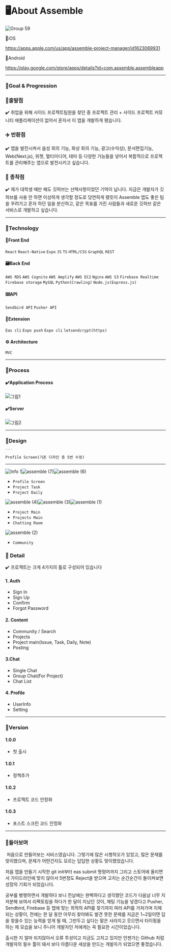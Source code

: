 # 🖥️About Assemble

![Group 59](https://user-images.githubusercontent.com/67312562/169484829-3a906018-d059-4836-8cc8-afe46156695a.png)

📍iOS

https://apps.apple.com/us/app/assemble-project-manager/id1623069931

📍Android

https://play.google.com/store/apps/details?id=com.assemble.assembleapp

---

### 📌Goal & Progression

### 🛫출발점

✔️ 취업을 위해 사이드 프로젝트팀원을 찾던 중 프로젝트 관리 + 사이드 프로젝트 커뮤니티 애플리케이션이 없어서 혼자서 이 앱을 개발하게 됐습니다.



### ✈️ 반환점

✔️ 앱을 발전시켜서 음성 회의 기능, 화상 회의 기능, 광고(수익성), 문서편집기능, Web(Next.js), 위젯, 멀티미디어, 테마 등 다양한 기능들을 넣어서 복합적으로 프로젝트를 관리해주는 앱으로 발전시키고 싶습니다.



### 🛬 종착점

✔️ 제가 대학생 때만 해도 깃허브는 선택사항이었던 기억이 납니다. 지금은 개발자가 깃허브를 사용 안 하면 이상하게 생각할 정도로 당연하게 됐듯이 Assemble 앱도 좋은 팀을 꾸려가고 혼자 하던 일을 분산하고, 같은 목표를 가진 사람들과 새로운 깃허브 같은 서비스로 개발하고 싶습니다.

---

### 📌Technology

#### 📱Front End

`React` `React-Native` `Expo` `JS` `TS` `HTML/CSS` `GraphQL` `REST`

#### 🗃️Back End

`AWS RDS` `AWS Cognito` `AWS Amplify` `AWS EC2` `Nginx` `AWS S3` `Firebase Realtime` `Firebase storage` `MySQL` `Python(Crawling)` `Node.js(Express.js)`

#### ⌨️API

`Sendbird API` `Pusher API` 

#### 📍Extension

`Eas cli` `Expo push` `Expo cli` `letsendcrypt(https)` 

#### ⚙️ Architecture

`MVC`

---

### 📌Process
#### ✔️Application Process
![그림1](https://user-images.githubusercontent.com/67312562/169528839-4839b782-9770-49de-a716-27b0c97a56e1.png)

#### ✔️Server
![그림2](https://user-images.githubusercontent.com/67312562/169530455-da774e42-f1d7-42ad-a8a0-9468f1fc84a5.png)

---

### 📌Design

<img src="https://user-images.githubusercontent.com/67312562/169518050-bf57edc9-cf70-416d-b4a4-a919d8174cee.png" alt="Frame 2" style="zoom: 10%;" /><img src="https://user-images.githubusercontent.com/67312562/169518060-bd422f6f-bb96-4165-b695-513cdf95f21a.png" alt="info" style="zoom:10%;" /><img src="https://user-images.githubusercontent.com/67312562/169518061-db91287a-7f22-4754-96ea-f1a09250d318.png" alt="info-1" style="zoom:10%;" /><img src="https://user-images.githubusercontent.com/67312562/169518062-974b6672-2caa-406c-a85a-7d28d70d7293.png" alt="Info-2" style="zoom:10%;" />

`Profile Screen(기존 디자인 총 5번 수정)`

---



![Info 1](https://user-images.githubusercontent.com/67312562/169517040-ef9b7601-bcd6-4f7e-a02b-ad6d04ec74cc.png)![assemble (7)](https://user-images.githubusercontent.com/67312562/169517039-4fd943ea-78a6-4020-8b34-e523382cc883.png)![assemble (6)](https://user-images.githubusercontent.com/67312562/169517037-36c1c0c7-b29a-4a1e-94ae-fce8a550348b.png)

- `Profile Screen`
- `Project Task`
- `Project Daily`

![assemble (4)](https://user-images.githubusercontent.com/67312562/169517034-a9244b74-8686-4572-baf7-ff377dfcb943.png)![assemble (3)](https://user-images.githubusercontent.com/67312562/169517032-48404188-ff21-4631-8170-55e475715324.png)![assemble (1)](https://user-images.githubusercontent.com/67312562/169517022-d8616391-83d8-4a56-b75f-7468be1a21f3.png)

- `Project Main`
- `Projects Main`
- `Chatting Room`



![assemble (2)](https://user-images.githubusercontent.com/67312562/169517030-9d497d33-fdba-4576-b60e-99bd79648811.png)

- `Community`



### 📌 Detail

✔️ 프로젝트는 크게 4가지의 틀로 구성되어 있습니다

#### 1. Auth

- Sign In
- Sign Up
- Confirm
- Forgot Password

#### 2. Content

- Community / Search
- Projects
- Project main(Issue, Task, Daily, Note)
- Posting

#### 3.Chat

- Single Chat
- Group Chat(For Project)
- Chat List

#### 4. Profile

- UserInfo
- Setting

---

### 📌Version
#### 1.0.0
- 첫 출시
#### 1.0.1
- 정책추가
#### 1.0.2
- 프로젝트 코드 안정화
#### 1.0.3
- 포스트 스크린 코드 안정화
 

---

### 📌돌아보며

​	 처음으로 만들어보는 서비스였습니다. 그렇기에 많은 시행착오가 있었고, 많은 문제를 맞이했으며, 문제가 어떤건지도 모르는 답답한 상황도 맞이했었습니다. 

처음 앱을 만들기 시작한 git init부터 eas submit 명령어까지 그리고 스토어에 올리면서 가이드라인에 맞지 않아서 5번정도 Reject을 받으며 고치는 순간순간이 돌이켜보면 성장의 기회가 되었습니다. 

공부를 병행하면서 개발하다 보니 전날에는 완벽하다고 생각했던 코드가 다음날 너무 지저분해 보여서 리팩토링을 하다가 한 달이 지났던 것이, 채팅 기능을 넣겠다고 Pusher, Sendbird, Firebase 등 앱에 맞는 최적의 API를 찾기까지 여러 API를 거처가며 지체되는 상황이, 전에는 한 달 동안 아무리 찾아봐도 발견 못한 문제를 지금은 1~2일이면 답을 찾을수 있는 능력을 얻게 될 때, 그만두고 싶다는 말은 사라지고 웃으면서 타이핑을 하는 제 모습을 보니 주니어 개발자인 저에게는 꼭 필요한 시간이었습니다.

출시한 지 얼마 되지않아서 오류 투성이고 지금도 고치고 있지만 언젠가는 Github 처럼 개발자의 필수 툴이 돼서 보다 아름다운 세상을 만드는 개발자가 되었으면 좋겠습니다.
